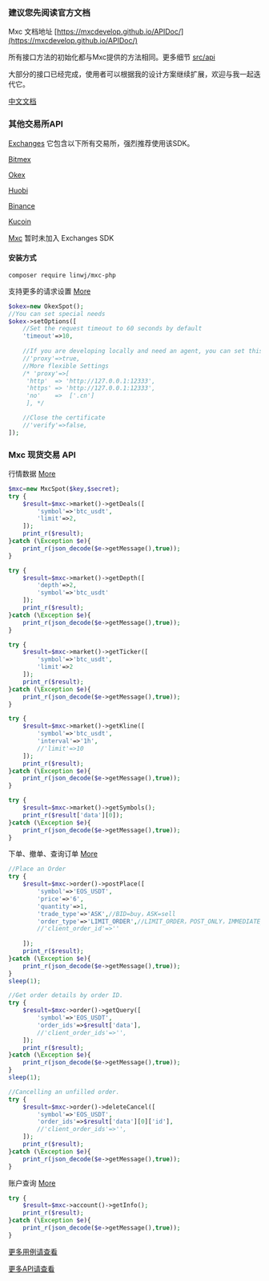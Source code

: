 ### 建议您先阅读官方文档

Mxc 文档地址 [https://mxcdevelop.github.io/APIDoc/](https://mxcdevelop.github.io/APIDoc/)

所有接口方法的初始化都与Mxc提供的方法相同。更多细节 [src/api](https://github.com/zhouaini528/mxc-php/tree/master/src/Api)

大部分的接口已经完成，使用者可以根据我的设计方案继续扩展，欢迎与我一起迭代它。

[中文文档](https://github.com/zhouaini528/mxc-php/blob/master/README_CN.md)

### 其他交易所API

[Exchanges](https://github.com/zhouaini528/exchanges-php) 它包含以下所有交易所，强烈推荐使用该SDK。

[Bitmex](https://github.com/zhouaini528/bitmex-php)

[Okex](https://github.com/zhouaini528/okex-php)

[Huobi](https://github.com/zhouaini528/huobi-php)

[Binance](https://github.com/zhouaini528/binance-php)

[Kucoin](https://github.com/zhouaini528/Kucoin-php)

[Mxc](https://github.com/zhouaini528/mxc-php) 暂时未加入 Exchanges SDK

#### 安装方式
```
composer require linwj/mxc-php
```

支持更多的请求设置 [More](https://github.com/zhouaini528/mxc-php/blob/master/tests/spot/proxy.php#L21)
```php
$okex=new OkexSpot();
//You can set special needs
$okex->setOptions([
    //Set the request timeout to 60 seconds by default
    'timeout'=>10,
    
    //If you are developing locally and need an agent, you can set this
    //'proxy'=>true,
    //More flexible Settings
    /* 'proxy'=>[
     'http'  => 'http://127.0.0.1:12333',
     'https' => 'http://127.0.0.1:12333',
     'no'    =>  ['.cn']
     ], */

    //Close the certificate
    //'verify'=>false,
]);
```

### Mxc 现货交易 API

行情数据 [More](https://github.com/zhouaini528/mxc-php/blob/master/tests/Mxc/market.php)

```php
$mxc=new MxcSpot($key,$secret);
try {
    $result=$mxc->market()->getDeals([
        'symbol'=>'btc_usdt',
        'limit'=>2,
    ]);
    print_r($result);
}catch (\Exception $e){
    print_r(json_decode($e->getMessage(),true));
} 

try {
    $result=$mxc->market()->getDepth([
        'depth'=>2,
        'symbol'=>'btc_usdt'
    ]);
    print_r($result);
}catch (\Exception $e){
    print_r(json_decode($e->getMessage(),true));
}

try {
    $result=$mxc->market()->getTicker([
        'symbol'=>'btc_usdt',
        'limit'=>2
    ]);
    print_r($result);
}catch (\Exception $e){
    print_r(json_decode($e->getMessage(),true));
} 

try {
    $result=$mxc->market()->getKline([
        'symbol'=>'btc_usdt',
        'interval'=>'1h',
        //'limit'=>10
    ]);
    print_r($result);
}catch (\Exception $e){
    print_r(json_decode($e->getMessage(),true));
} 

try {
    $result=$mxc->market()->getSymbols();
    print_r($result['data'][0]);
}catch (\Exception $e){
    print_r(json_decode($e->getMessage(),true));
}
```

下单、撤单、查询订单 [More](https://github.com/zhouaini528/mxc-php/blob/master/tests/Mxc/order.php)

```php
//Place an Order
try {
    $result=$mxc->order()->postPlace([
        'symbol'=>'EOS_USDT',
        'price'=>'6',
        'quantity'=>1,
        'trade_type'=>'ASK',//BID=buy，ASK=sell
        'order_type'=>'LIMIT_ORDER',//LIMIT_ORDER，POST_ONLY，IMMEDIATE_OR_CANCEL
        //'client_order_id'=>''
        
    ]);
    print_r($result);
}catch (\Exception $e){
    print_r(json_decode($e->getMessage(),true));
} 
sleep(1);

//Get order details by order ID.
try {
    $result=$mxc->order()->getQuery([
        'symbol'=>'EOS_USDT',
        'order_ids'=>$result['data'],
        //'client_order_ids'=>'',
    ]);
    print_r($result);
}catch (\Exception $e){
    print_r(json_decode($e->getMessage(),true));
}
sleep(1); 

//Cancelling an unfilled order.
try {
    $result=$mxc->order()->deleteCancel([
        'symbol'=>'EOS_USDT',
        'order_ids'=>$result['data'][0]['id'],
        //'client_order_ids'=>'',
    ]);
    print_r($result);
}catch (\Exception $e){
    print_r(json_decode($e->getMessage(),true));
}
```

账户查询 [More](https://github.com/zhouaini528/mxc-php/blob/master/tests/Mxc/accounts.php)

```php
try {
    $result=$mxc->account()->getInfo();
    print_r($result);
}catch (\Exception $e){
    print_r(json_decode($e->getMessage(),true));
}

```

[更多用例请查看](https://github.com/zhouaini528/mxc-php/tree/master/tests/Mxc)

[更多API请查看](https://github.com/zhouaini528/mxc-php/tree/master/src/Api/Mxc)